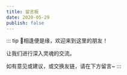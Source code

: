 ```yaml
---
title: 留言板
date: 2020-05-29
publish: false
---
```

::: tip
:tada:相逢便是缘，欢迎来到这里的朋友！

让我们进行深入灵魂的交流。

如有意见或建议，或交换友链，请在下方留言~
:::